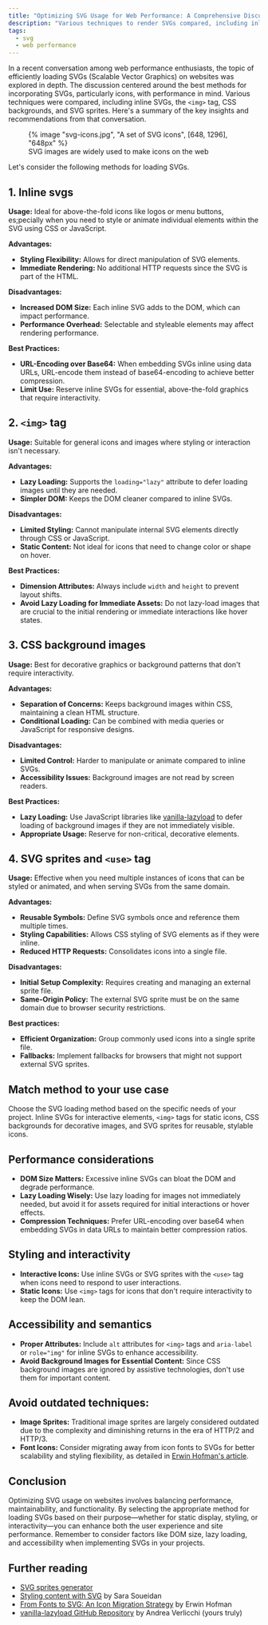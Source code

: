 ```yaml
---
title: "Optimizing SVG Usage for Web Performance: A Comprehensive Discussion"
description: "Various techniques to render SVGs compared, including inline SVGs, the `<img>` tag, CSS backgrounds, and SVG sprites. Here's a summary of the key insights and recommendations from a design and web performance standpoint."
tags:
  - svg
  - web performance
---
```


In a recent conversation among web performance enthusiasts, the topic of efficiently loading SVGs (Scalable Vector Graphics) on websites was explored in depth. The discussion centered around the best methods for incorporating SVGs, particularly icons, with performance in mind. Various techniques were compared, including inline SVGs, the `<img>` tag, CSS backgrounds, and SVG sprites. Here's a summary of the key insights and recommendations from that conversation.

<figure>
	{% image "svg-icons.jpg", "A set of SVG icons", [648, 1296], "648px" %}
	<figcaption>SVG images are widely used to make icons on the web</figcaption>
</figure>

Let's consider the following methods for loading SVGs.

## 1. Inline svgs

**Usage:** Ideal for above-the-fold icons like logos or menu buttons, es;pecially when you need to style or animate individual elements within the SVG using CSS or JavaScript.

**Advantages:**

- **Styling Flexibility:** Allows for direct manipulation of SVG elements.
- **Immediate Rendering:** No additional HTTP requests since the SVG is part of the HTML.

**Disadvantages:**

- **Increased DOM Size:** Each inline SVG adds to the DOM, which can impact performance.
- **Performance Overhead:** Selectable and styleable elements may affect rendering performance.

**Best Practices:**

- **URL-Encoding over Base64:** When embedding SVGs inline using data URLs, URL-encode them instead of base64-encoding to achieve better compression.
- **Limit Use:** Reserve inline SVGs for essential, above-the-fold graphics that require interactivity.

## 2. `<img>` tag

**Usage:** Suitable for general icons and images where styling or interaction isn't necessary.

**Advantages:**

- **Lazy Loading:** Supports the `loading="lazy"` attribute to defer loading images until they are needed.
- **Simpler DOM:** Keeps the DOM cleaner compared to inline SVGs.

**Disadvantages:**

- **Limited Styling:** Cannot manipulate internal SVG elements directly through CSS or JavaScript.
- **Static Content:** Not ideal for icons that need to change color or shape on hover.

**Best Practices:**

- **Dimension Attributes:** Always include `width` and `height` to prevent layout shifts.
- **Avoid Lazy Loading for Immediate Assets:** Do not lazy-load images that are crucial to the initial rendering or immediate interactions like hover states.

## 3. CSS background images

**Usage:** Best for decorative graphics or background patterns that don't require interactivity.

**Advantages:**

- **Separation of Concerns:** Keeps background images within CSS, maintaining a clean HTML structure.
- **Conditional Loading:** Can be combined with media queries or JavaScript for responsive designs.

**Disadvantages:**

- **Limited Control:** Harder to manipulate or animate compared to inline SVGs.
- **Accessibility Issues:** Background images are not read by screen readers.

**Best Practices:**

- **Lazy Loading:** Use JavaScript libraries like [vanilla-lazyload](https://github.com/verlok/vanilla-lazyload) to defer loading of background images if they are not immediately visible.
- **Appropriate Usage:** Reserve for non-critical, decorative elements.

## 4. SVG sprites and `<use>` tag

**Usage:** Effective when you need multiple instances of icons that can be styled or animated, and when serving SVGs from the same domain.

**Advantages:**

- **Reusable Symbols:** Define SVG symbols once and reference them multiple times.
- **Styling Capabilities:** Allows CSS styling of SVG elements as if they were inline.
- **Reduced HTTP Requests:** Consolidates icons into a single file.

**Disadvantages:**

- **Initial Setup Complexity:** Requires creating and managing an external sprite file.
- **Same-Origin Policy:** The external SVG sprite must be on the same domain due to browser security restrictions.

**Best practices:**

- **Efficient Organization:** Group commonly used icons into a single sprite file.
- **Fallbacks:** Implement fallbacks for browsers that might not support external SVG sprites.

## Match method to your use case

Choose the SVG loading method based on the specific needs of your project. Inline SVGs for interactive elements, `<img>` tags for static icons, CSS backgrounds for decorative images, and SVG sprites for reusable, stylable icons.

## Performance considerations

- **DOM Size Matters:** Excessive inline SVGs can bloat the DOM and degrade performance.
- **Lazy Loading Wisely:** Use lazy loading for images not immediately needed, but avoid it for assets required for initial interactions or hover effects.
- **Compression Techniques:** Prefer URL-encoding over base64 when embedding SVGs in data URLs to maintain better compression ratios.

## Styling and interactivity

- **Interactive Icons:** Use inline SVGs or SVG sprites with the `<use>` tag when icons need to respond to user interactions.
- **Static Icons:** Use `<img>` tags for icons that don't require interactivity to keep the DOM lean.

## Accessibility and semantics

- **Proper Attributes:** Include `alt` attributes for `<img>` tags and `aria-label` or `role="img"` for inline SVGs to enhance accessibility.
- **Avoid Background Images for Essential Content:** Since CSS background images are ignored by assistive technologies, don't use them for important content.

## Avoid outdated techniques:

- **Image Sprites:** Traditional image sprites are largely considered outdated due to the complexity and diminishing returns in the era of HTTP/2 and HTTP/3.
- **Font Icons:** Consider migrating away from icon fonts to SVGs for better scalability and styling flexibility, as detailed in [Erwin Hofman's article](https://calendar.perfplanet.com/2021/from-fonts-to-svg-an-icon-migration-strategy/).

## Conclusion

Optimizing SVG usage on websites involves balancing performance, maintainability, and functionality. By selecting the appropriate method for loading SVGs based on their purpose—whether for static display, styling, or interactivity—you can enhance both the user experience and site performance. Remember to consider factors like DOM size, lazy loading, and accessibility when implementing SVGs in your projects.

## Further reading

- [SVG sprites generator](https://svgsprit.es/)
- [Styling content with SVG](https://tympanus.net/codrops/2015/07/16/styling-svg-use-content-css/) by Sara Soueidan
- [From Fonts to SVG: An Icon Migration Strategy](https://calendar.perfplanet.com/2021/from-fonts-to-svg-an-icon-migration-strategy/) by Erwin Hofman
- [vanilla-lazyload GitHub Repository](https://github.com/verlok/vanilla-lazyload) by Andrea Verlicchi (yours truly)